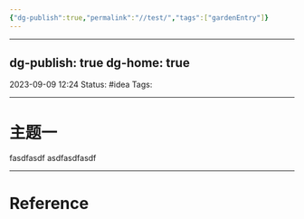 ```yaml
---
{"dg-publish":true,"permalink":"//test/","tags":["gardenEntry"]}
---
```


---
dg-publish: true
dg-home: true
---
2023-09-09  12:24
Status: #idea
Tags:

---
# 主题一


fasdfasdf asdfasdfasdf




---
# Reference

